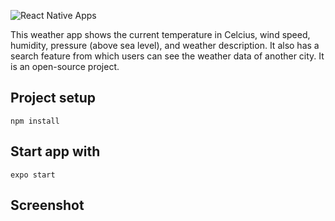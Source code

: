 ![React Native Apps]()

This weather app shows the current temperature in Celcius, wind speed, humidity, pressure (above sea level), and weather description. It also has a search feature from which users can see the weather data of another city. It is an open-source project.

## Project setup

`npm install`

## Start app with

`expo start`

## Screenshot
